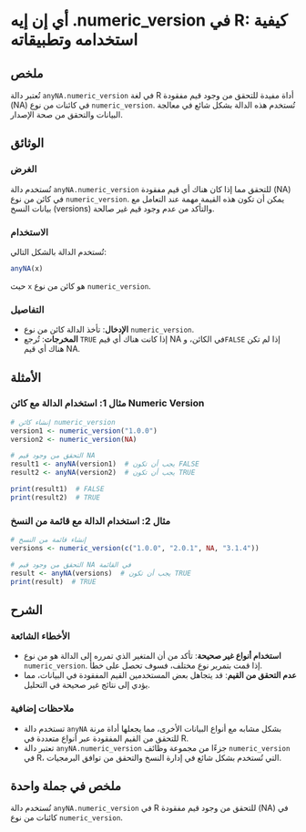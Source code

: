 <!--
Meta Description: # أي إن إيه .numeric_version في R: كيفية استخدامه وتطبيقاته ## ملخص تُعتبر دالة `anyNA.numeric_version` في لغة R أداة مفيدة للتحقق من وجود قيم مفقودة ...
Meta Keywords: numeric_version, anyna, قيم, نوع, الدالة
-->

# أي إن إيه .numeric_version في R: كيفية استخدامه وتطبيقاته

## ملخص
تُعتبر دالة `anyNA.numeric_version` في لغة R أداة مفيدة للتحقق من وجود قيم مفقودة (NA) في كائنات من نوع `numeric_version`. تُستخدم هذه الدالة بشكل شائع في معالجة البيانات والتحقق من صحة الإصدار.

## الوثائق
### الغرض
تُستخدم دالة `anyNA.numeric_version` للتحقق مما إذا كان هناك أي قيم مفقودة (NA) في كائن من نوع `numeric_version`. يمكن أن تكون هذه القيمة مهمة عند التعامل مع بيانات النسخ (versions) والتأكد من عدم وجود قيم غير صالحة.

### الاستخدام
تُستخدم الدالة بالشكل التالي:
```R
anyNA(x)
```
حيث `x` هو كائن من نوع `numeric_version`.

### التفاصيل
- **الإدخال**: تأخذ الدالة كائن من نوع `numeric_version`.
- **المخرجات**: تُرجع `TRUE` إذا كانت هناك أي قيم NA في الكائن، و`FALSE` إذا لم تكن هناك أي قيم NA.

## الأمثلة
### مثال 1: استخدام الدالة مع كائن Numeric Version
```R
# إنشاء كائن numeric_version
version1 <- numeric_version("1.0.0")
version2 <- numeric_version(NA)

# التحقق من وجود قيم NA
result1 <- anyNA(version1)  # يجب أن تكون FALSE
result2 <- anyNA(version2)  # يجب أن تكون TRUE

print(result1)  # FALSE
print(result2)  # TRUE
```

### مثال 2: استخدام الدالة مع قائمة من النسخ
```R
# إنشاء قائمة من النسخ
versions <- numeric_version(c("1.0.0", "2.0.1", NA, "3.1.4"))

# التحقق من وجود قيم NA في القائمة
result <- anyNA(versions)  # يجب أن تكون TRUE
print(result)  # TRUE
```

## الشرح
### الأخطاء الشائعة
- **استخدام أنواع غير صحيحة**: تأكد من أن المتغير الذي تمرره إلى الدالة هو من نوع `numeric_version`. إذا قمت بتمرير نوع مختلف، فسوف تحصل على خطأ.
- **عدم التحقق من القيم**: قد يتجاهل بعض المستخدمين القيم المفقودة في البيانات، مما يؤدي إلى نتائج غير صحيحة في التحليل.

### ملاحظات إضافية
- تستخدم دالة `anyNA` بشكل مشابه مع أنواع البيانات الأخرى، مما يجعلها أداة مرنة للتحقق من القيم المفقودة عبر أنواع متعددة في R.
- تعتبر دالة `anyNA.numeric_version` جزءًا من مجموعة وظائف `numeric_version` في R، التي تُستخدم بشكل شائع في إدارة النسخ والتحقق من توافق البرمجيات.

## ملخص في جملة واحدة
تُستخدم دالة `anyNA.numeric_version` في R للتحقق من وجود قيم مفقودة (NA) في كائنات من نوع `numeric_version`.